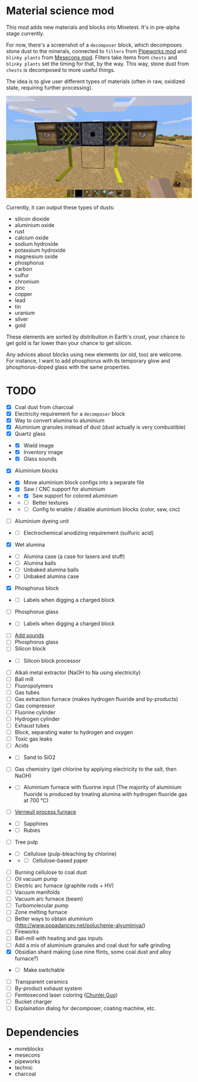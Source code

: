 # Material science mod

This mod adds new materials and blocks into Minetest. It's in pre-alpha stage currently.

For now, there's a screenshot of a `decomposer` block, which decomposes stone dust to the minerals, connected to `filters` from [Pipeworks mod](https://forum.minetest.net/viewtopic.php?t=2155) and `blinky plants` from [Mesecons mod](http://mesecons.net/). Filters take items from `chests` and `blinky plants` set the timing for that, by the way. This way, stone dust from `chests` is decomposed to more useful things.

The idea is to give user different types of materials (often in raw, oxidized state, requiring further processing).

![](doc/images/screenshot_a.png)

Currently, it can output these types of dusts:

- silicon dioxide
- aluminium oxide
- rust
- calcium oxide
- sodium hydroxide
- potassium hydroxide
- magnesium oxide
- phosphorus
- carbon
- sulfur
- chromium
- zinc
- copper
- lead
- tin
- uranium
- silver
- gold

These elements are sorted by distribution in Earth's crust,
your chance to get gold is far lower than your chance to get silicon.

Any advices about blocks using new elements (or old, too) are welcome. For instance, I want to add phosphorus with its temporary glow and phosphorus-doped glass with the same properties.

# TODO

- [x] Coal dust from charcoal
- [x] Electricity requirement for a `decomposer` block
- [x] Way to convert alumina to aluminium
- [x] Aluminium granules instead of dust (dust actually is very combustible)
- [x] Quartz glass
- - [x] Wield image
- - [x] Inventory image
- - [x] Glass sounds
- [x] Aluminium blocks
- - [x] Move aluminium block configs into a separate file
- - [x] Saw / CNC support for aluminium
- - - [x] Saw support for colored aluminium
- - - [ ] Better textures
- - - [ ] Config to enable / disable aluminium blocks (color, saw, cnc)
- [ ] Aluminium dyeing unit
- - [ ] Electrochemical anodizing requirement (sulfuric acid)
- [x] Wet alumina
- - [ ] Alumina case (a case for lasers and stuff)
- - [ ] Alumina balls
- - [ ] Unbaked alumina balls
- - [ ] Unbaked alumina case
- [x] Phosphorus block
- - [ ] Labels when digging a charged block
- [ ] Phosphorus glass
- - [ ] Labels when digging a charged block
- [ ] [Add sounds](https://freesound.org/browse/tags/sound-effects/)
- [ ] Phosphorus glass
- [ ] Silicon block
- - [ ] Silicon block processor
- [ ] Alkali metal extractor (NaOH to Na using electricity)
- [ ] Ball mill
- [ ] Fluoropolymers
- [ ] Gas tubes
- [ ] Gas extraction furnace (makes hydrogen fluoride and by-products)
- [ ] Gas compressor
- [ ] Fluorine cylinder
- [ ] Hydrogen cylinder
- [ ] Exhaust tubes
- [ ] Block, separating water to hydrogen and oxygen
- [ ] Toxic gas leaks
- [ ] Acids
- - [ ] Sand to SiO2
- [ ] Gas chemistry (get chlorine by applying electricity to the salt, then NaOH)
- - [ ] Aluminium furnace with fluorine input (The majority of aluminium fluoride is produced by treating alumina with hydrogen fluoride gas at 700 °C)
- [ ] [Verneuil process furnace](https://en.wikipedia.org/wiki/Verneuil_process)
- - [ ] Sapphires
- - [ ] Rubies
- [ ] Tree pulp
- - [ ] Cellulose (pulp-bleaching by chlorine)
- - - [ ] Cellulose-based paper
- [ ] Burning cellulose to coal dust
- [ ] Oil vacuum pump
- [ ] Electric arc furnace (graphite rods + HV)
- [ ] Vacuum manifolds
- [ ] Vacuum arc furnace (beam)
- [ ] Turbomolecular pump
- [ ] Zone melting furnace
- [ ] Better ways to obtain aluminium (http://www.popadancev.net/poluchenie-alyuminiya/)
- [ ] Fireworks
- [ ] Ball-mill with heating and gas inputs
- [ ] Add a mix of aluminium granules and coal dust for safe grinding
- [x] Obsidian shard making (use nine flints, some coal dust and alloy furnace?)
- - [ ] Make switchable
- [ ] Transparent ceramics
- [ ] By-product exhaust system
- [ ] Femtosecond laser coloring ([Chunlei Guo](http://www2.optics.rochester.edu/workgroups/guo/publications.html))
- [ ] Bucket charger
- [ ] Explaination dialog for decomposer, coating machine, etc.

# Dependencies

- moreblocks
- mesecons
- pipeworks
- technic
- charcoal
